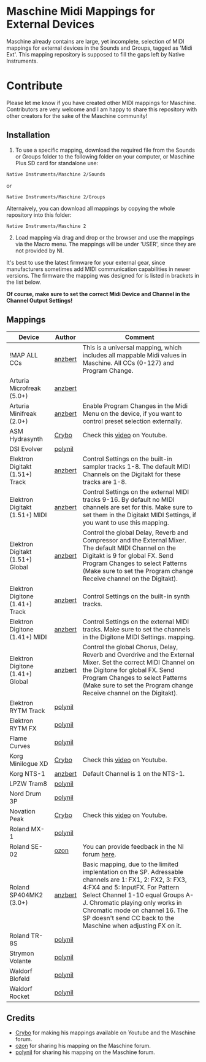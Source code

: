# Maschine Midi Mappings for External Devices

Maschine already contains are large, yet incomplete, selection of MIDI mappings for external devices in the Sounds and Groups, tagged as 'Midi Ext'. This mapping repository is supposed to fill the gaps left by Native Instruments.

# Contribute

Please let me know if you have created other MIDI mappings for Maschine. Contributors are very welcome and I am happy to share this repository with other creators for the sake of the Maschine community!

## Installation

1. To use a specific mapping, download the required file from the Sounds or Groups folder to the following folder on your computer, or Maschine Plus SD card for standalone use:

`Native Instruments/Maschine 2/Sounds`

or

`Native Instruments/Maschine 2/Groups`

Alternaively, you can download all mappings by copying the whole repository into this folder:

`Native Instruments/Maschine 2`

2. Load mapping via drag and drop or the browser and use the mappings via the Macro menu. The mappings will be under 'USER', since they are not provided by NI.

It's best to use the latest firmware for your external gear, since manufacturers sometimes add MIDI communication capabilities in newer versions. The firmware the mapping was designed for is listed in brackets in the list below.

**Of course, make sure to set the correct Midi Device and Channel in the Channel Output Settings!**

## Mappings

| Device                           | Author                                                              | Comment                                                                                                                                                                                                                                                                                                              |
| -------------------------------- | ------------------------------------------------------------------- | -------------------------------------------------------------------------------------------------------------------------------------------------------------------------------------------------------------------------------------------------------------------------------------------------------------------- |
| !MAP ALL CCs                     | [anzbert](https://community.native-instruments.com/profile/anzbert) | This is a universal mapping, which includes all mappable Midi values in Maschine. All CCs (0-127) and Program Change.                                                                                                                                                                                                |
| Arturia Microfreak (5.0+)        | [anzbert](https://community.native-instruments.com/profile/anzbert) |                                                                                                                                                                                                                                                                                                                      |
| Arturia Minifreak (2.0+)         | [anzbert](https://community.native-instruments.com/profile/anzbert) | Enable Program Changes in the Midi Menu on the device, if you want to control preset selection externally.                                                                                                                                                                                                           |
| ASM Hydrasynth                   | [Crybo](https://www.youtube.com/@crybo)                             | Check this [video](https://www.youtube.com/watch?v=BRC1RV1-Bgw) on Youtube.                                                                                                                                                                                                                                          |
| DSI Evolver                      | [polynil](https://community.native-instruments.com/profile/polynil) |                                                                                                                                                                                                                                                                                                                      |
| Elektron Digitakt (1.51+) Track  | [anzbert](https://community.native-instruments.com/profile/anzbert) | Control Settings on the built-in sampler tracks 1-8. The default MIDI Channels on the Digitakt for these tracks are 1-8.                                                                                                                                                                                             |
| Elektron Digitakt (1.51+) MIDI   | [anzbert](https://community.native-instruments.com/profile/anzbert) | Control Settings on the external MIDI tracks 9-16. By default no MIDI channels are set for this. Make sure to set them in the Digitakt MIDI Settings, if you want to use this mapping.                                                                                                                               |
| Elektron Digitakt (1.51+) Global | [anzbert](https://community.native-instruments.com/profile/anzbert) | Control the global Delay, Reverb and Compressor and the External Mixer. The default MIDI Channel on the Digitakt is 9 for global FX. Send Program Changes to select Patterns (Make sure to set the Program change Receive channel on the Digitakt).                                                                  |
| Elektron Digitone (1.41+) Track  | [anzbert](https://community.native-instruments.com/profile/anzbert) | Control Settings on the built-in synth tracks.                                                                                                                                                                                                                                                                       |
| Elektron Digitone (1.41+) MIDI   | [anzbert](https://community.native-instruments.com/profile/anzbert) | Control Settings on the external MIDI tracks. Make sure to set the channels in the Digitone MIDI Settings. mapping.                                                                                                                                                                                                  |
| Elektron Digitone (1.41+) Global | [anzbert](https://community.native-instruments.com/profile/anzbert) | Control the global Chorus, Delay, Reverb and Overdrive and the External Mixer. Set the correct MIDI Channel on the Digitone for global FX. Send Program Changes to select Patterns (Make sure to set the Program change Receive channel on the Digitakt).                                                            |
| Elektron RYTM Track              | [polynil](https://community.native-instruments.com/profile/polynil) |                                                                                                                                                                                                                                                                                                                      |
| Elektron RYTM FX                 | [polynil](https://community.native-instruments.com/profile/polynil) |
| Flame Curves                     | [polynil](https://community.native-instruments.com/profile/polynil) |                                                                                                                                                                                                                                                                                                                      |
| Korg Minilogue XD                | [Crybo](https://www.youtube.com/@crybo)                             | Check this [video](https://www.youtube.com/watch?v=iT-_8rAE6-A) on Youtube.                                                                                                                                                                                                                                          |
| Korg NTS-1                       | [anzbert](https://community.native-instruments.com/profile/anzbert) | Default Channel is 1 on the NTS-1.                                                                                                                                                                                                                                                                                   |
| LPZW Tram8                       | [polynil](https://community.native-instruments.com/profile/polynil) |                                                                                                                                                                                                                                                                                                                      |
| Nord Drum 3P                     | [polynil](https://community.native-instruments.com/profile/polynil) |                                                                                                                                                                                                                                                                                                                      |
| Novation Peak                    | [Crybo](https://www.youtube.com/@crybo)                             | Check this [video](https://www.youtube.com/watch?v=6yqgPkWPHl4) on Youtube.                                                                                                                                                                                                                                          |
| Roland MX-1                      | [polynil](https://community.native-instruments.com/profile/polynil) |                                                                                                                                                                                                                                                                                                                      |
| Roland SE-02                     | [ozon](https://community.native-instruments.com/profile/36333/ozon) | You can provide feedback in the NI forum [here](https://community.native-instruments.com/discussion/comment/125532).                                                                                                                                                                                                 |
| Roland SP404MK2 (3.0+)           | [anzbert](https://community.native-instruments.com/profile/anzbert) | Basic mapping, due to the limited implentation on the SP. Adressable channels are 1: FX1, 2: FX2, 3: FX3, 4:FX4 and 5: InputFX. For Pattern Select Channel 1-10 equal Groups A-J. Chromatic playing only works in Chromatic mode on channel 16. The SP doesn't send CC back to the Maschine when adjusting FX on it. |
| Roland TR-8S                     | [polynil](https://community.native-instruments.com/profile/polynil) |                                                                                                                                                                                                                                                                                                                      |
| Strymon Volante                  | [polynil](https://community.native-instruments.com/profile/polynil) |                                                                                                                                                                                                                                                                                                                      |
| Waldorf Blofeld                  | [polynil](https://community.native-instruments.com/profile/polynil) |                                                                                                                                                                                                                                                                                                                      |
| Waldorf Rocket                   | [polynil](https://community.native-instruments.com/profile/polynil) |                                                                                                                                                                                                                                                                                                                      |

## Credits

- [Crybo](https://www.youtube.com/@crybo) for making his mappings available on Youtube and the Maschine forum.
- [ozon](https://community.native-instruments.com/profile/36333/ozon) for sharing his mapping on the Maschine forum.
- [polynil](https://community.native-instruments.com/profile/polynil) for sharing his mapping on the Maschine forum.
